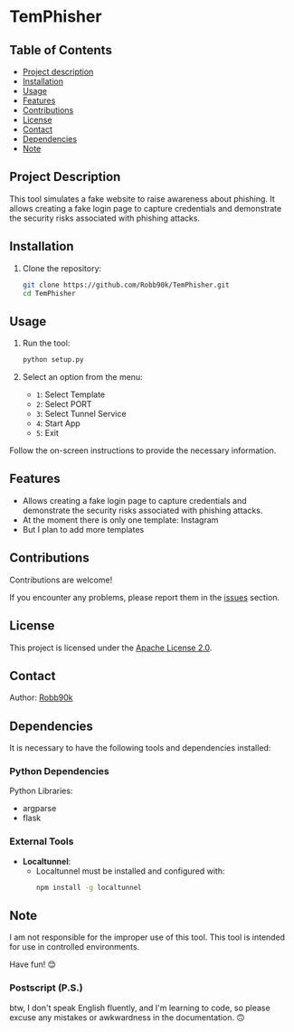 # TemPhisher

## Table of Contents

- [Project description](#project-description)
- [Installation](#installation)
- [Usage](#usage)
- [Features](#features)
- [Contributions](#contributions)
- [License](#license)
- [Contact](#contact)
- [Dependencies](#dependencies)
- [Note](#note)

## Project Description
This tool simulates a fake website to raise awareness about phishing. It allows creating a fake login page to capture credentials and demonstrate the security risks associated with phishing attacks.

## Installation

1. Clone the repository:
    ````bash
    git clone https://github.com/Robb90k/TemPhisher.git
    cd TemPhisher
    ````
## Usage

1. Run the tool:
    ````bash
    python setup.py
    ````

2. Select an option from the menu:
    - ``1``: Select Template
    - ``2``: Select PORT
    - ``3``: Select Tunnel Service
    - ``4``: Start App
    - ``5``: Exit

Follow the on-screen instructions to provide the necessary information.

## Features

- Allows creating a fake login page to capture credentials and demonstrate the security risks associated with phishing attacks.
- At the moment there is only one template: Instagram
- But I plan to add more templates

## Contributions

Contributions are welcome!

If you encounter any problems, please report them in the [issues](https://github.com/Robb90k/TemPhisher/issues) section.

## License

This project is licensed under the [Apache License 2.0](LICENSE).

## Contact

Author: [Robb90k](https://github.com/Robb90k)  

## Dependencies

It is necessary to have the following tools and dependencies installed:

### Python Dependencies

Python Libraries:
- argparse
- flask

### External Tools
- **Localtunnel**:
  - Localtunnel must be installed and configured with:
    ````bash
    npm install -g localtunnel
    ````

## Note

I am not responsible for the improper use of this tool. This tool is intended for use in controlled environments.

Have fun! 😊

### Postscript (P.S.)

btw, I don't speak English fluently, and I'm learning to code, so please excuse any mistakes or awkwardness in the documentation. 🙃
